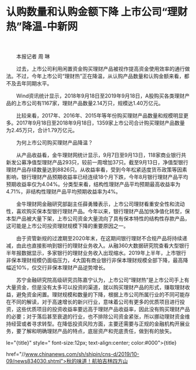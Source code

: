 # 认购数量和认购金额下降 上市公司“理财热”降温-中新网

　　

　　本报记者 周 琳

　　过去，上市公司利用闲置资金购买理财产品被视作提高资金使用效率的通行做法。不过，今年上市公司“理财热”正在降温，从认购产品数量和认购金额来看，都不及去年同期水平。

　　Wind资讯统计显示，2018年9月18日至2019年9月18日，A股购买各类理财产品的上市公司有1167家，理财产品数量2.14万只，规模达1.40万亿元。

　　比较来看，2017年、2016年、2015年等年份购买理财产品数量和规模明显更多。2017年9月18日至2018年9月18日，1359家上市公司合计购买理财产品数量为2.45万只，合计1.79万亿元。

　　为何上市公司购买理财产品降温？

　　从产品收益看，金牛理财网统计显示，9月7日至9月13日，118家商业银行共新发公募净值型理财产品293只，较前一周增加37只。截至9月13日，净值型银行理财产品存续数量达到8826只。从收益率看，受到今年松紧适度货币政策等因素影响，银行理财产品预期收益率已经连续18个月下跌，今年8月银行理财产品平均预期收益率仅为4.04%。分类型来看，结构性理财产品平均预期最高收益率为4.71%，非结构性理财产品平均预期收益率为4%。

　　金牛理财网金融研究部副主任薛勇臻表示，上市公司理财看重安全性和流动性，喜欢购买保本型银行理财产品。今年以来，银行理财产品加快净值化转型，保本型产品被大量下架，上市公司资金大量流向了具有保本特性的结构性存款产品，这可能是上市公司投资理财规模下降的重要原因之一。

　　由于资管新规的过渡期至2020年末，在这期间银行理财不合规产品将持续递减，由此也直接影响到银行的理财业务收入。从融360大数据研究院查看大型银行半年报数据显示，多家银行的理财业务收入出现缩水。2019年上半年，上市银行非保本理财规模仍面临压力，4大国有商业银行非保本理财规模全部下降，最高降幅近10%，仅交行非保本理财产品逆势增长。

　　苏宁金融研究院高级研究员陈嘉宁认为，上市公司“理财热”是上市公司手上有大量资金，但是没有太多可以投资的渠道，就以购买理财产品的形式，赚取理财收益，避免资金闲置。理财规模和数量的下降，根据上市公司所属行业的不同可能存在不同的解读，对于高速增长的新兴行业，意味着公司有更多的优质项目进行投资，这些优质项目的投资收益率要远高于理财产品收益率，因此没有购买理财产品的必要；对于落后甚至衰退的行业，也不排除公司资金紧张，所以挪动理财资金维持经营或者寻求转型。在降低投资风险方面，主要还需要与正规的金融机构开展业务，要了解和明确理财产品的特点，底层资产和兜底责任，做到有的放矢。

le="{title}" style=" font-size:12px; text-align:center; color:#000">{title}

href="//www.chinanews.com/sh/shipin/cns-d/2019/10-09/news834030.shtml">秋的味道！航拍吉林四方山
